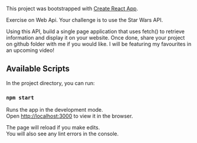 This project was bootstrapped with [Create React App](https://github.com/facebook/create-react-app).

Exercise on Web Api.
Your challenge is to use the Star Wars API.

Using this API, build a single page application that uses fetch() to retrieve information and display it on your website. Once done, share your project on github folder with me if you would like. I will be featuring my favourites in an upcoming video!

## Available Scripts

In the project directory, you can run:

### `npm start`

Runs the app in the development mode.<br>
Open [http://localhost:3000](http://localhost:3000) to view it in the browser.

The page will reload if you make edits.<br>
You will also see any lint errors in the console.
